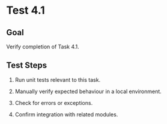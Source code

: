# Test 4.1

## Goal
Verify completion of Task 4.1.

## Test Steps
1. Run unit tests relevant to this task.

2. Manually verify expected behaviour in a local environment.

3. Check for errors or exceptions.

4. Confirm integration with related modules.

